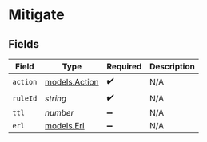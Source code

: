 # Mitigate


## Fields

| Field                                | Type                                 | Required                             | Description                          |
| ------------------------------------ | ------------------------------------ | ------------------------------------ | ------------------------------------ |
| `action`                             | [models.Action](../models/action.md) | :heavy_check_mark:                   | N/A                                  |
| `ruleId`                             | *string*                             | :heavy_check_mark:                   | N/A                                  |
| `ttl`                                | *number*                             | :heavy_minus_sign:                   | N/A                                  |
| `erl`                                | [models.Erl](../models/erl.md)       | :heavy_minus_sign:                   | N/A                                  |